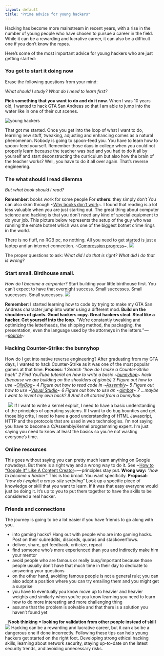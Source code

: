 ```yaml
---
layout: default
title: "Prime advice for young hackers"
---
```

Hacking has become more mainstream in recent years, with a rise in the number of young people who have chosen to pursue a career in the field. While it can be a rewarding and lucrative career, it can also be a difficult one if you don’t know the ropes. 

Here’s some of the most important advice for young hackers who are just getting started:

### You got to start it doing now
Erase the following questions from your mind:

*What should I study?*
*What do I need to learn first?*

**Pick something that you want to do and do it now.**
When I was 10 years old, I wanted to hack GTA San Andreas so that I am able to jump into the water like in one of their cut scenes.

![young hackers](1*wU5BSgmSn4zLVre-GdHHig.png)

That got me started. Once you get into the loop of what I want to do, learning new stuff, tweaking, adjusting and enhancing comes as a natural phenomenon.
Nobody is going to spoon-feed you.
You have to learn how to spoon-feed yourself.
Remember those days in college when you could not properly learn because the teacher was bad and you had to do it all by yourself and start deconstructing the curriculum but also how the brain of the teacher works?
Well, you have to do it all over again. That’s reverse engineering.

### The what should I read dilemma

*But what book should I read?*

**Remember**: books work for some people
For **others**: they simply don’t
You can also skim through ~[Why books don’t work](https://andymatuschak.org/books/)~.
I found that reading is a lot less valuable when you are just starting out.
The great thing about computer science and hacking is that you don’t need any kind of special equipment to do your job.
This picture below represents the setup of the guy who was running the emote botnet which was one of the biggest botnet crime rings in the world.

There is no fluff, no RGB pc, no nothing. All you need to get started is just a laptop and an internet connection. ~[Compression progress](https://www.researchgate.net/publication/23683623_Driven_by_Compression_Progress_A_Simple_Principle_Explains_Essential_Aspects_of_Subjective_Beauty_Novelty_Surprise_Interestingness_Attention_Curiosity_Creativity_Art_Science_Music_Jokes)~.
![](1*mhJZ5TIxlLm45Oxdbjs0gA.png)


The proper questions to ask:
*What did I do that is right?*
*What did I do that is wrong?*
### Start small. Birdhouse small.
*How do I become a carpenter?*
Start building your little birdhouse first.
You can’t expect to have that overnight success.
Small successes.
Small successes.
Small successes.
![](1*BT0a_rtPJHrDg61dPEHWRw.png)


**Remember**: I started learning how to code by trying to make my GTA San Andreas character jump into water using a different mod.
**Build on the shoulders of giants. Good hackers copy. Great hackers steal. Steal like a hacker. Get yourself into the loop.**
“We’re constantly tweaking and optimizing the letterheads, the shipping method, the packaging, the presentation, even the language used by the attorneys in the letters.” — ~[source](https://entrepreneurshandbook.co/this-is-what-it-takes-to-go-from-0-to-1-million-in-less-than-one-year-7ac31bc39eef?gi=a04bae9c8f9a)~

### Hacking Counter-Strike: the bunnyhop
How do I get into native reverse engineering?
After graduating from my GTA days, I wanted to hack Counter-Strike as it was one of the most popular games at that time.
**Process**:
*1* *Search “how do I make a Counter-Strike hack”*
*2* *Find YouTube tutorial on how to write a basic ~[bunnyhop](https://www.urbandictionary.com/define.php?term=Bunnyhop)~ hack (because we are building on the shoulders of giants)*
*3* *Figure out how to use ~[OllyDbg](https://en.wikipedia.org/wiki/OllyDbg)~*
*4* *Figure out how to read code in ~[Assembly](https://en.wikipedia.org/wiki/Assembly_language)~*
*5* *Figure out how to use ~[Visual Studio](https://en.wikipedia.org/wiki/Visual_Studio)~*
*6* *Figure out how to use an ~[aimbot](https://www.urbandictionary.com/define.php?term=aimbot)~*
*7* *…maybe I want to invent my own hack?*
*8* *And it all started from a bunnyhop*

⠀![](1*_4cORyvmGIjZptDl3hFVbw.png)
If I want to write a kernel exploit, I need to have a basic understanding of the principles of operating systems.
If I want to do bug bounties and get those big crits, I need to have a good understanding of HTML Javascript, HTTP and the protocols that are used in web technologies.
I’m not saying you have to become a C/Assembly/Kernel programming expert.
I’m just saying you need to know at least the basics so you’re not wasting everyone’s time.
### Online resources
This goes without saying you can pretty much learn anything on Google nowadays.
But there is a right way and a wrong way to do it.
See ~[How to “Google It” Like A Content Creator](https://youtu.be/GI7GyMeQPLI)~ — principles stay put.
**Wrong way:**
*“how to become a hacker”*
This is too broad.
You want specificity.
**Proposal:**
*“how do i exploit a cross-site scripting”*
Look up a specific piece of knowledge or skill that you want to learn. If it was that easy everyone would just be doing it. It’s up to you to put them together to have the skills to be considered a real hacker.
### Friends and connections
The journey is going to be a lot easier if you have friends to go along with you.
* into gaming hacks? Hang out with people who are into gaming hacks. Post on their subreddits, discords, quoras and stackoverflows.
* deliver, share, get feedback, criticize, repeat
* find someone who’s more experienced than you and indirectly make him your mentor
* avoid people who are famous or really busy/important because those people usually don’t have that much time in their day to dedicate to answering your questions
* on the other hand, avoiding famous people is not a general rule; you can also adopt a position where you can try emailing them and you might get a surprise
* you have to eventually you know move up to heavier and heavier weights and similarly when you’re you know learning you need to learn how to do more interesting and more challenging thing
* assume that the problem is solvable and that there is a solution you haven’t found yet

⠀**Noob thinking = looking for validation from other people instead of skill**
![](1*NzjN5xNnpcfJkMMZbU5dxg.png)
Hacking can be a rewarding and lucrative career, but it can also be a dangerous one if done incorrectly. Following these tips can help young hackers get started on the right foot. Developing strong ethical hacking skills, learning about network security, staying up-to-date on the latest security trends, and avoiding unnecessary risks.

